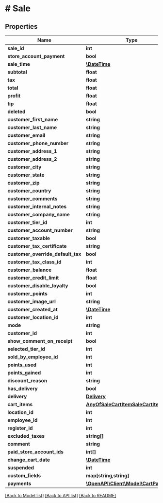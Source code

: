 # # Sale

## Properties

Name | Type | Description | Notes
------------ | ------------- | ------------- | -------------
**sale_id** | **int** |  | [optional] 
**store_account_payment** | **bool** |  | [optional] 
**sale_time** | [**\DateTime**](\DateTime.md) |  | [optional] 
**subtotal** | **float** |  | [optional] 
**tax** | **float** |  | [optional] 
**total** | **float** |  | [optional] 
**profit** | **float** |  | [optional] 
**tip** | **float** |  | [optional] 
**deleted** | **bool** |  | [optional] 
**customer_first_name** | **string** |  | [optional] 
**customer_last_name** | **string** |  | [optional] 
**customer_email** | **string** |  | [optional] 
**customer_phone_number** | **string** |  | [optional] 
**customer_address_1** | **string** |  | [optional] 
**customer_address_2** | **string** |  | [optional] 
**customer_city** | **string** |  | [optional] 
**customer_state** | **string** |  | [optional] 
**customer_zip** | **string** |  | [optional] 
**customer_country** | **string** |  | [optional] 
**customer_comments** | **string** |  | [optional] 
**customer_internal_notes** | **string** |  | [optional] 
**customer_company_name** | **string** |  | [optional] 
**customer_tier_id** | **int** |  | [optional] 
**customer_account_number** | **string** |  | [optional] 
**customer_taxable** | **bool** |  | [optional] 
**customer_tax_certificate** | **string** |  | [optional] 
**customer_override_default_tax** | **bool** |  | [optional] 
**customer_tax_class_id** | **int** |  | [optional] 
**customer_balance** | **float** |  | [optional] 
**customer_credit_limit** | **float** |  | [optional] 
**customer_disable_loyalty** | **bool** |  | [optional] 
**customer_points** | **int** |  | [optional] 
**customer_image_url** | **string** |  | [optional] 
**customer_created_at** | [**\DateTime**](\DateTime.md) |  | [optional] 
**customer_location_id** | **int** |  | [optional] 
**mode** | **string** |  | [optional] 
**customer_id** | **int** |  | [optional] 
**show_comment_on_receipt** | **bool** |  | [optional] 
**selected_tier_id** | **int** |  | [optional] 
**sold_by_employee_id** | **int** |  | [optional] 
**points_used** | **int** |  | [optional] 
**points_gained** | **int** |  | [optional] 
**discount_reason** | **string** |  | [optional] 
**has_delivery** | **bool** |  | [optional] 
**delivery** | [**Delivery**](Delivery.md) |  | [optional] 
**cart_items** | [**AnyOfSaleCartItemSaleCartItemKit[]**](AnyOfSaleCartItemSaleCartItemKit.md) |  | [optional] 
**location_id** | **int** |  | [optional] 
**employee_id** | **int** |  | [optional] 
**register_id** | **int** |  | [optional] 
**excluded_taxes** | **string[]** |  | [optional] 
**comment** | **string** |  | [optional] 
**paid_store_account_ids** | **int[]** |  | [optional] 
**change_cart_date** | [**\DateTime**](\DateTime.md) |  | [optional] 
**suspended** | **int** |  | [optional] 
**custom_fields** | **map[string,string]** |  | [optional] 
**payments** | [**\OpenAPI\Client\Model\CartPayment[]**](CartPayment.md) |  | [optional] 

[[Back to Model list]](../../README.md#documentation-for-models) [[Back to API list]](../../README.md#documentation-for-api-endpoints) [[Back to README]](../../README.md)



